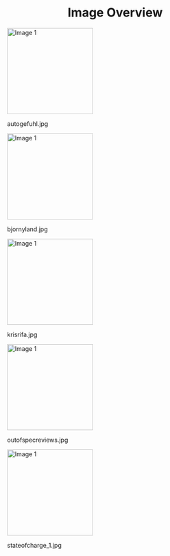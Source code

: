 <h1 style ="text-align: center;"> Image Overview </h1>
<div>
<div>
<img src="https://media.evkx.net/multimedia/guides/evreviewers/autogefuhl_xst.jpg" alt="Image 1" style="width: 200px;">
<p>autogefuhl.jpg</p>
</div>
<div>
<img src="https://media.evkx.net/multimedia/guides/evreviewers/bjornyland_xst.jpg" alt="Image 1" style="width: 200px;">
<p>bjornyland.jpg</p>
</div>
<div>
<img src="https://media.evkx.net/multimedia/guides/evreviewers/krisrifa_xst.jpg" alt="Image 1" style="width: 200px;">
<p>krisrifa.jpg</p>
</div>
<div>
<img src="https://media.evkx.net/multimedia/guides/evreviewers/outofspecreviews_xst.jpg" alt="Image 1" style="width: 200px;">
<p>outofspecreviews.jpg</p>
</div>
<div>
<img src="https://media.evkx.net/multimedia/guides/evreviewers/stateofcharge_1_xst.jpg" alt="Image 1" style="width: 200px;">
<p>stateofcharge_1.jpg</p>
</div>
</div>
